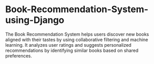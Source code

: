 # Book-Recommendation-System-using-Django
The Book Recommendation System helps users discover new books aligned with their tastes by using collaborative filtering and machine learning. It analyzes user ratings and suggests personalized recommendations by identifying similar books based on shared preferences.

